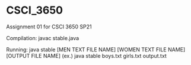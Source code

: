 # CSCI_3650
Assignment 01 for CSCI 3650 SP21

Compilation: javac stable.java

Running: java stable [MEN TEXT FILE NAME] [WOMEN TEXT FILE NAME] [OUTPUT FILE NAME]
    (ex.) java stable boys.txt girls.txt output.txt

